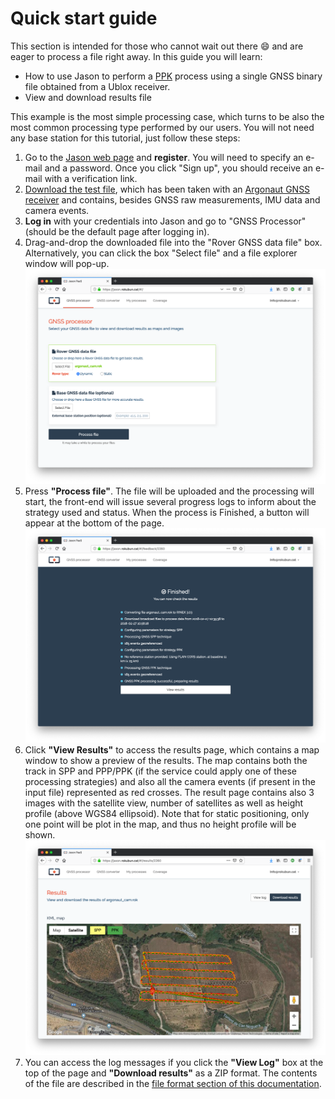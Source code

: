 # Quick start guide

This section is intended for those who cannot wait out there :smile: and are
eager to process a file right away. In this guide you will learn:

- How to use Jason to perform a [PPK](../strategies) process using a single
  GNSS binary file obtained from a Ublox receiver.
- View and download results file

This example is the most simple processing case, which turns to be also
the most common processing type performed by our users. You will not need
any base station for this tutorial, just follow these steps:

1. Go to the [Jason web page](https://jason.rokubun.cat) and **register**. You will
  need to specify an e-mail and a password. Once you click "Sign up", you should
  receive an e-mail with a verification link.
2. [Download the test file](https://github.com/rokubun/jason-docs/blob/master/assets/argonaut_cam.rok?raw=true), which has been taken with an
   [Argonaut GNSS receiver](https://www.rokubun.cat/gnss-receiver/)
  and contains, besides GNSS raw measurements, IMU data and camera events.
3. **Log in** with your credentials into Jason and go to "GNSS Processor"
  (should be the default page after logging in).
4. Drag-and-drop the downloaded file into the "Rover GNSS data file" box. Alternatively,
  you can click the box "Select file" and a file explorer window will pop-up.
![Select file](images/quickstart_upload.png "Select file")
5. Press **"Process file"**. The file will be uploaded and the processing will start,
   the front-end will issue several progress logs to inform about the strategy
   used and status. When the process is Finished, a button will appear at the 
   bottom of the page.
![Process file](images/jason_progress.png "Process file")
6. Click **"View Results"** to access the results page, which contains
   a map window to show a preview of the results. The map contains both the
   track in SPP and PPP/PPK (if the service could apply one of these processing strategies)
   and also all the camera events (if present in the input file) represented
   as red crosses. The result page contains also 3 images with the satellite
   view, number of satellites as well as height profile (above WGS84 ellipsoid).
   Note that for static positioning, only one point will be plot in the map,
   and thus no height profile will be shown.
![View Results](images/jason_results.png "View Results")
7. You can access the log messages if you click the **"View Log"** box at the top
   of the page and **"Download results"** as a ZIP format. The contents of the
   file are described in the [file format section of this documentation](../manual#result-files).
